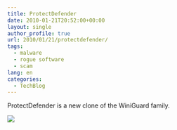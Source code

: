 ```yaml
---
title: ProtectDefender
date: 2010-01-21T20:52:00+00:00
layout: single
author_profile: true
url: 2010/01/21/protectdefender/
tags:
  - malware
  - rogue software
  - scam
lang: en
categories: 
  - TechBlog
---
```

ProtectDefender is a new clone of the WiniGuard family.

[![](http://1.bp.blogspot.com/_vaUVXcmC3OI/S1i3RFQSmCI/AAAAAAAAAr0/Dxl1_0DlpxA/s640/protectdefender.jpg)](http://1.bp.blogspot.com/_vaUVXcmC3OI/S1i3RFQSmCI/AAAAAAAAAr0/Dxl1_0DlpxA/s1600-h/protectdefender.jpg)